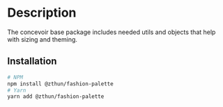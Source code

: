 # Description

The concevoir base package includes needed utils and objects that help with sizing and theming.

## Installation

```sh
# NPM
npm install @zthun/fashion-palette
# Yarn
yarn add @zthun/fashion-palette
```
